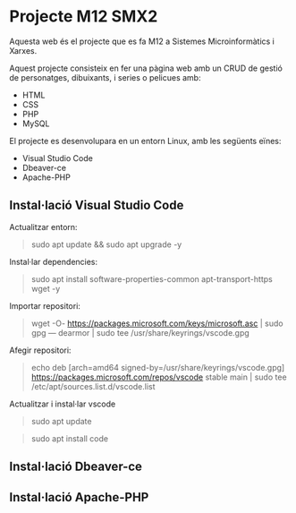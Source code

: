 # Projecte M12 SMX2
Aquesta web és el projecte que es fa M12 a Sistemes Microinformàtics i Xarxes. 

Aquest projecte consisteix en fer una pàgina web amb un CRUD de gestió de personatges, dibuixants, i series o pelicues amb:

- HTML
- CSS
- PHP
- MySQL


El projecte es desenvolupara en un entorn Linux, amb les següents eïnes:

- Visual Studio Code
- Dbeaver-ce
- Apache-PHP

## Instal·lació Visual Studio Code

Actualitzar entorn:

> sudo apt update && sudo apt upgrade -y

Instal·lar dependencies:

> sudo apt install software-properties-common apt-transport-https wget -y

Importar repositori:

> wget -O- https://packages.microsoft.com/keys/microsoft.asc | sudo gpg — dearmor | sudo tee /usr/share/keyrings/vscode.gpg

Afegir repositori:

> echo deb [arch=amd64 signed-by=/usr/share/keyrings/vscode.gpg] https://packages.microsoft.com/repos/vscode stable main | sudo tee /etc/apt/sources.list.d/vscode.list

Actualitzar i instal·lar vscode

> sudo apt update

> sudo apt install code

## Instal·lació Dbeaver-ce

## Instal·lació Apache-PHP
